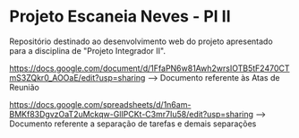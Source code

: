 # Projeto Escaneia Neves - PI II
Repositório destinado ao desenvolvimento web do projeto apresentado para a disciplina de "Projeto Integrador II".

https://docs.google.com/document/d/1FfaPN6w81Awh2wrsIOTB5tF2470CTmS3ZQkr0_AOOaE/edit?usp=sharing --> Documento referente às Atas de Reunião 

https://docs.google.com/spreadsheets/d/1n6am-BMKf83DgvzOaT2uMckqw-GlIPCKt-C3mr7Iu58/edit?usp=sharing --> Documento referente a separação de tarefas e demais separações